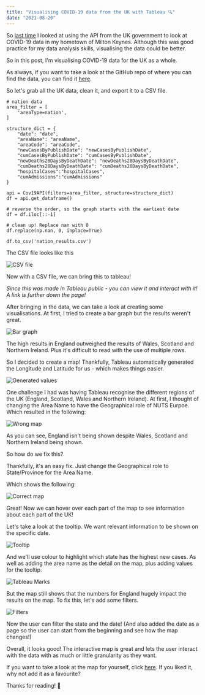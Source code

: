 ```yaml
---
title: "Visualising COVID-19 data from the UK with Tableau 🔍"
date: "2021-08-20"
---
```


So [last time](https://joshblewitt.dev/blog/2021-08-01-covid19-uk-data/) I looked at using the API from the UK government to look at COVID-19 data in my hometown of Milton Keynes. Although this was good practice for my data analysis skills, visualising the data could be better.

So in this post, I'm visualising COVID-19 data for the UK as a whole.

As always, if you want to take a look at the GitHub repo of where you can find the data, you can find it [here](https://github.com/JB-26/covid_19-uk-data-analysis).

So let's grab all the UK data, clean it, and export it to a CSV file.

```
# nation data
area_filter = [
    'areaType=nation',
]

structure_dict = {
    "date": "date",
    "areaName": "areaName",
    "areaCode": "areaCode",
    "newCasesByPublishDate": "newCasesByPublishDate",
    "cumCasesByPublishDate": "cumCasesByPublishDate",
    "newDeaths28DaysByDeathDate": "newDeaths28DaysByDeathDate",
    "cumDeaths28DaysByDeathDate": "cumDeaths28DaysByDeathDate",
    "hospitalCases":"hospitalCases",
    "cumAdmissions":"cumAdmissions"
}

api = Cov19API(filters=area_filter, structure=structure_dict)
df = api.get_dataframe()

# reverse the order, so the graph starts with the earliest date
df = df.iloc[::-1]

# clean up! Replace nan with 0
df.replace(np.nan, 0, inplace=True)

df.to_csv('nation_results.csv')
```

The CSV file looks like this


![CSV file](https://i.imgur.com/9cdjNMJ.jpg)

Now with a CSV file, we can bring this to tableau!

_Since this was made in Tableau public - you can view it and interact with it! A link is further down the page!_

After bringing in the data, we can take a look at creating some visualisations. At first, I tried to create a bar graph but the results weren't great.

![Bar graph](https://i.imgur.com/qgofQ38.jpg)

The high results in England outweighed the results of Wales, Scotland and Northern Ireland. Plus it's difficult to read with the use of multiple rows.

So I decided to create a map! Thankfully, Tableau automatically generated the Longitude and Latitude for us - which makes things easier.

![Generated values](https://i.imgur.com/RYor9gg.jpg)

One challenge I had was having Tableau recognise the different regions of the UK (England, Scotland, Wales and Northern Ireland). At first, I thought of changing the Area Name to have the Geographical role of NUTS Eurpoe. Which resulted in the following:

![Wrong map](https://i.imgur.com/ymCrRoh.jpg)

As you can see, England isn't being shown despite Wales, Scotland and Northern Ireland being shown.

So how do we fix this?

Thankfully, it's an easy fix. Just change the Geographical role to State/Province for the Area Name.

Which shows the following:

![Correct map](https://i.imgur.com/UPLnAq6.jpg)

Great! Now we can hover over each part of the map to see information about each part of the UK!

Let's take a look at the tooltip. We want relevant information to be shown on the specific date.

![Tooltip](https://i.imgur.com/QafiiQQ.jpg)

And we'll use colour to highlight which state has the highest new cases. As well as adding the area name as the detail on the map, plus adding values for the tooltip.

![Tableau Marks](https://i.imgur.com/dEZtD00.jpg)

But the map still shows that the numbers for England hugely impact the results on the map. To fix this, let's add some filters.

![Filters](https://i.imgur.com/XfBHBsi.jpg)

Now the user can filter the state and the date! (And also added the date as a page so the user can start from the beginning and see how the map changes!)

Overall, it looks good! The interactive map is great and lets the user interact with the data with as much or little granularity as they want.

If you want to take a look at the map for yourself, click [here](https://public.tableau.com/app/profile/joshuablewitt/viz/COVID-19UKInteractiveMap/Map). If you liked it, why not add it as a favourite?

Thanks for reading! 👏